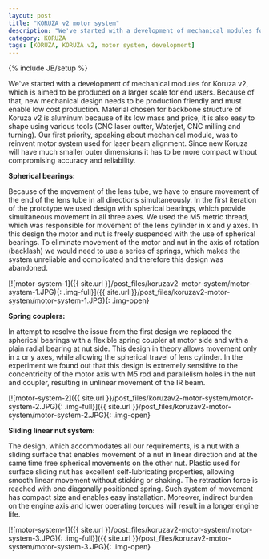 ```yaml
---
layout: post
title: "KORUZA v2 motor system"
description: "We've started with a development of mechanical modules for Koruza v2, which is aimed to be produced on a larger scale for end users. Because of that, new mechanical design needs to be production friendly and must enable low cost production."
category: KORUZA
tags: [KORUZA, KORUZA v2, motor system, development]
---
```

{% include JB/setup %}


We've started with a development of mechanical modules for Koruza v2, which is aimed to be produced on a larger scale for end users. Because of that, new mechanical design needs to be production friendly and must enable low cost production. Material chosen for backbone structure of Koruza v2 is aluminum because of its low mass and price, it is also easy to shape using various tools (CNC laser cutter, Waterjet, CNC milling and turning).
Our first priority, speaking about mechanical module, was to reinvent motor system used for laser beam alignment. Since new Koruza will have much smaller outer dimensions it has to be more compact without compromising accuracy and reliability.

**Spherical bearings:**

Because of the movement of the lens tube, we have to ensure movement of the end of the lens tube in all directions simultaneously. In the first iteration of the prototype we used design with spherical bearings, which provide simultaneous movement in all three axes. We used the M5 metric thread, which was responsible for movement of the lens cylinder in x and y axes. In this design the motor and nut is freely suspended with the use of spherical bearings. To eliminate movement of the motor and nut in the axis of rotation (backlash) we would need to use a series of springs, which makes the system unreliable and complicated and therefore this design was abandoned.

[![motor-system-1]({{ site.url }}/post_files/koruzav2-motor-system/motor-system-1.JPG){: .img-full}]({{ site.url }}/post_files/koruzav2-motor-system/motor-system-1.JPG){: .img-open}

**Spring couplers:**

In attempt to resolve the issue from the first design we replaced the spherical bearings with a flexible spring coupler at motor side and with a plain radial bearing at nut side. This design in theory allows movement only in x or y axes, while allowing the spherical travel of lens cylinder. In the experiment we found out that this design is extremely sensitive to the concentricity of the motor axis with M5 rod and parallelism holes in the nut and coupler, resulting in unlinear movement of the IR beam.

[![motor-system-2]({{ site.url }}/post_files/koruzav2-motor-system/motor-system-2.JPG){: .img-full}]({{ site.url }}/post_files/koruzav2-motor-system/motor-system-2.JPG){: .img-open}

**Sliding linear nut system:**

The design, which accommodates all our requirements, is a nut with a sliding surface that enables movement of a nut in linear direction and at the same time free spherical movements on the other nut. Plastic used for surface sliding nut has excellent self-lubricating properties, allowing smooth linear movement without sticking or shaking. The retraction force is reached with one diagonally positioned spring. Such system of movement has compact size and enables easy installation. Moreover, indirect burden on the engine axis and lower operating torques will result in a longer engine life.

[![motor-system-1]({{ site.url }}/post_files/koruzav2-motor-system/motor-system-3.JPG){: .img-full}]({{ site.url }}/post_files/koruzav2-motor-system/motor-system-3.JPG){: .img-open}
